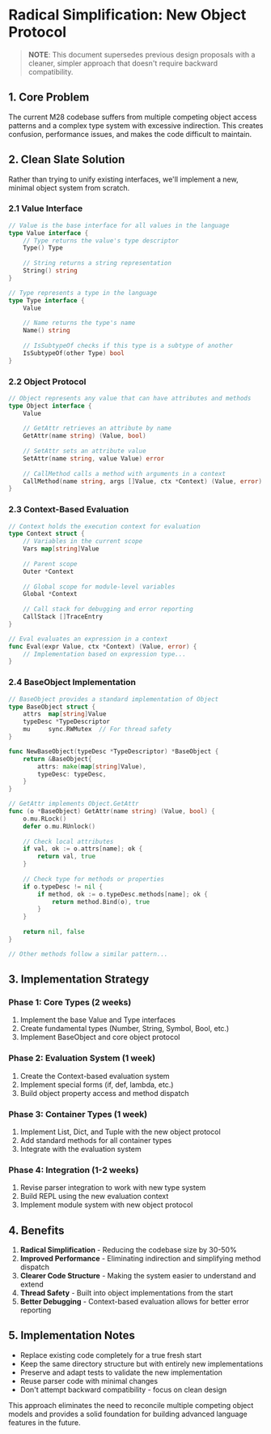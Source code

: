 # Radical Simplification: New Object Protocol

> **NOTE**: This document supersedes previous design proposals with a cleaner, simpler approach that doesn't require backward compatibility.

## 1. Core Problem

The current M28 codebase suffers from multiple competing object access patterns and a complex type system with excessive indirection. This creates confusion, performance issues, and makes the code difficult to maintain.

## 2. Clean Slate Solution

Rather than trying to unify existing interfaces, we'll implement a new, minimal object system from scratch.

### 2.1 Value Interface

```go
// Value is the base interface for all values in the language
type Value interface {
    // Type returns the value's type descriptor
    Type() Type
    
    // String returns a string representation
    String() string
}

// Type represents a type in the language
type Type interface {
    Value
    
    // Name returns the type's name
    Name() string
    
    // IsSubtypeOf checks if this type is a subtype of another
    IsSubtypeOf(other Type) bool
}
```

### 2.2 Object Protocol

```go
// Object represents any value that can have attributes and methods
type Object interface {
    Value
    
    // GetAttr retrieves an attribute by name
    GetAttr(name string) (Value, bool)
    
    // SetAttr sets an attribute value
    SetAttr(name string, value Value) error
    
    // CallMethod calls a method with arguments in a context
    CallMethod(name string, args []Value, ctx *Context) (Value, error)
}
```

### 2.3 Context-Based Evaluation

```go
// Context holds the execution context for evaluation
type Context struct {
    // Variables in the current scope
    Vars map[string]Value
    
    // Parent scope
    Outer *Context
    
    // Global scope for module-level variables
    Global *Context
    
    // Call stack for debugging and error reporting
    CallStack []TraceEntry
}

// Eval evaluates an expression in a context
func Eval(expr Value, ctx *Context) (Value, error) {
    // Implementation based on expression type...
}
```

### 2.4 BaseObject Implementation

```go
// BaseObject provides a standard implementation of Object
type BaseObject struct {
    attrs  map[string]Value
    typeDesc *TypeDescriptor
    mu     sync.RWMutex  // For thread safety
}

func NewBaseObject(typeDesc *TypeDescriptor) *BaseObject {
    return &BaseObject{
        attrs: make(map[string]Value),
        typeDesc: typeDesc,
    }
}

// GetAttr implements Object.GetAttr
func (o *BaseObject) GetAttr(name string) (Value, bool) {
    o.mu.RLock()
    defer o.mu.RUnlock()
    
    // Check local attributes
    if val, ok := o.attrs[name]; ok {
        return val, true
    }
    
    // Check type for methods or properties
    if o.typeDesc != nil {
        if method, ok := o.typeDesc.methods[name]; ok {
            return method.Bind(o), true
        }
    }
    
    return nil, false
}

// Other methods follow a similar pattern...
```

## 3. Implementation Strategy

### Phase 1: Core Types (2 weeks)

1. Implement the base Value and Type interfaces
2. Create fundamental types (Number, String, Symbol, Bool, etc.)
3. Implement BaseObject and core object protocol

### Phase 2: Evaluation System (1 week)

1. Create the Context-based evaluation system
2. Implement special forms (if, def, lambda, etc.)
3. Build object property access and method dispatch

### Phase 3: Container Types (1 week)

1. Implement List, Dict, and Tuple with the new object protocol
2. Add standard methods for all container types
3. Integrate with the evaluation system

### Phase 4: Integration (1-2 weeks)

1. Revise parser integration to work with new type system
2. Build REPL using the new evaluation context
3. Implement module system with new object protocol

## 4. Benefits

1. **Radical Simplification** - Reducing the codebase size by 30-50%
2. **Improved Performance** - Eliminating indirection and simplifying method dispatch
3. **Clearer Code Structure** - Making the system easier to understand and extend
4. **Thread Safety** - Built into object implementations from the start
5. **Better Debugging** - Context-based evaluation allows for better error reporting

## 5. Implementation Notes

- Replace existing code completely for a true fresh start
- Keep the same directory structure but with entirely new implementations
- Preserve and adapt tests to validate the new implementation
- Reuse parser code with minimal changes
- Don't attempt backward compatibility - focus on clean design

This approach eliminates the need to reconcile multiple competing object models and provides a solid foundation for building advanced language features in the future.